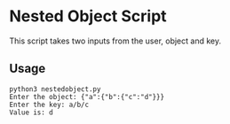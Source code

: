 # Nested Object Script

This script takes two inputs from the user, object and key.

## Usage

```
python3 nestedobject.py
Enter the object: {"a":{"b":{"c":"d"}}}
Enter the key: a/b/c
Value is: d
```

